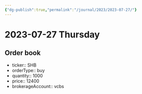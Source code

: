 ```yaml
---
{"dg-publish":true,"permalink":"/journal/2023/2023-07-27/"}
---
```


# 2023-07-27 Thursday

## Order book

- ticker:: SHB
- orderType:: buy
- quantity:: 1000
- price:: 12400
- brokerageAccount:: vcbs
